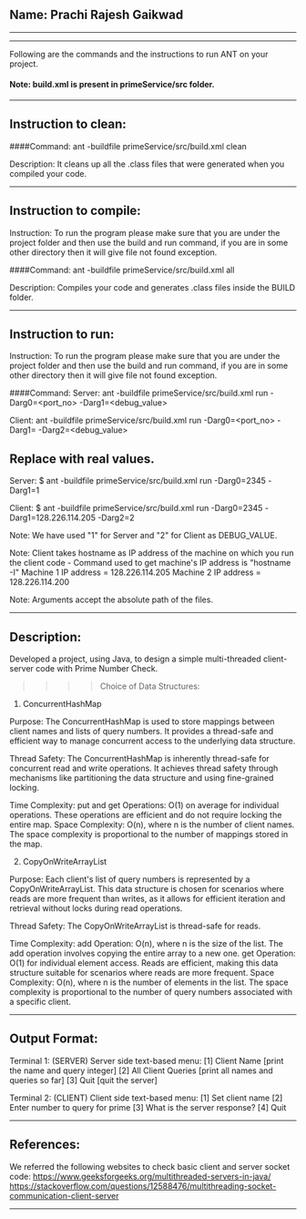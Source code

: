 
## Name: Prachi Rajesh Gaikwad

-----------------------------------------------------------------------
-----------------------------------------------------------------------


Following are the commands and the instructions to run ANT on your project.
#### Note: build.xml is present in primeService/src folder.

-----------------------------------------------------------------------
## Instruction to clean:

####Command: ant -buildfile primeService/src/build.xml clean

Description: It cleans up all the .class files that were generated when you
compiled your code.

-----------------------------------------------------------------------
## Instruction to compile:
Instruction: To run the program please make sure that you are under the project folder and then use the build and run command, if you are in some other directory then it will give file not found exception.

####Command: ant -buildfile primeService/src/build.xml all

Description: Compiles your code and generates .class files inside the BUILD folder.

-----------------------------------------------------------------------
## Instruction to run:
Instruction: To run the program please make sure that you are under the project folder and then use the build and run command, if you are in some other directory then it will give file not found exception.

####Command: 
Server:
ant -buildfile primeService/src/build.xml run -Darg0=<port_no> -Darg1=<debug_value>

Client:
ant -buildfile primeService/src/build.xml run -Darg0=<port_no> -Darg1=<hostname> -Darg2=<debug_value>

## Replace <values> with real values.

Server:
$ ant -buildfile primeService/src/build.xml run -Darg0=2345 -Darg1=1

Client:
$ ant -buildfile primeService/src/build.xml run -Darg0=2345 -Darg1=128.226.114.205 -Darg2=2

Note: We have used "1" for Server and "2" for Client as DEBUG_VALUE.

Note: Client takes hostname as IP address of the machine on which you run the client code - Command used to get machine's IP address is "hostname -I"
Machine 1 IP address = 128.226.114.205
Machine 2 IP address = 128.226.114.200

Note: Arguments accept the absolute path of the files.

-----------------------------------------------------------------------
## Description: 
Developed a project, using Java, to design a simple multi-threaded client-server code with Prime Number Check.


>>>>Choice of Data Structures:
1) ConcurrentHashMap

Purpose: The ConcurrentHashMap is used to store mappings between client names and lists of query numbers. It provides a thread-safe and efficient way to manage concurrent access to the underlying data structure.

Thread Safety: The ConcurrentHashMap is inherently thread-safe for concurrent read and write operations. It achieves thread safety through mechanisms like partitioning the data structure and using fine-grained locking.

Time Complexity:
put and get Operations: O(1) on average for individual operations. These operations are efficient and do not require locking the entire map.
Space Complexity: 
O(n), where n is the number of client names. The space complexity is proportional to the number of mappings stored in the map.

2) CopyOnWriteArrayList

Purpose: Each client's list of query numbers is represented by a CopyOnWriteArrayList. This data structure is chosen for scenarios where reads are more frequent than writes, as it allows for efficient iteration and retrieval without locks during read operations.

Thread Safety: The CopyOnWriteArrayList is thread-safe for reads.

Time Complexity:
add Operation: O(n), where n is the size of the list. The add operation involves copying the entire array to a new one.
get Operation: O(1) for individual element access. Reads are efficient, making this data structure suitable for scenarios where reads are more frequent.
Space Complexity: O(n), where n is the number of elements in the list. The space complexity is proportional to the number of query numbers associated with a specific client.

-----------------------------------------------------------------------
## Output Format: 

Terminal 1: (SERVER)
Server side text-based menu: 
[1] Client Name [print the name and query integer]
[2] All Client Queries [print all names and queries so far]
[3] Quit [quit the server]

Terminal 2: (CLIENT)
Client side text-based menu: 
[1] Set client name
[2] Enter number to query for prime
[3] What is the server response?
[4] Quit

-----------------------------------------------------------------------
## References: 
We referred the following websites to check basic client and server socket code:
https://www.geeksforgeeks.org/multithreaded-servers-in-java/
https://stackoverflow.com/questions/12588476/multithreading-socket-communication-client-server 

-----------------------------------------------------------------------
